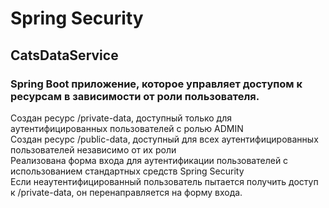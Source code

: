# Spring Security
## CatsDataService 

### Spring Boot приложение, которое управляет доступом к ресурсам в зависимости от роли пользователя.   

Создан ресурс /private-data, доступный только для аутентифицированных пользователей с ролью ADMIN  
Создан ресурс /public-data, доступный для всех аутентифицированных пользователей независимо от их роли  
Реализована форма входа для аутентификации пользователей с использованием стандартных средств Spring Security  
Если неаутентифицированный пользователь пытается получить доступ к /private-data, он перенаправляется на форму входа.  

